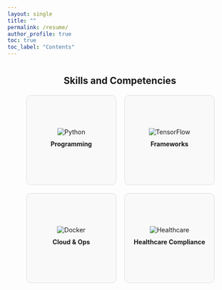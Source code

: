 ```yaml
---
layout: single
title: ""
permalink: /resume/
author_profile: true
toc: true
toc_label: "Contents"
---
```

<div style="margin: 40px 0;">
  <h2 style="text-align: center;">Skills and Competencies</h2>

  <!-- Flip Cards Section -->
  <div style="display: flex; flex-wrap: wrap; gap: 20px; justify-content: center; margin-top: 20px;">
    <!-- Card 1 -->
    <div class="flip-card">
      <div class="flip-card-inner">
        <div class="flip-card-front">
          <img src="https://img.icons8.com/color/48/000000/python.png" alt="Python">
          <h4>Programming</h4>
        </div>
        <div class="flip-card-back">
          <p>Python, R, SQL, C++, MATLAB</p>
        </div>
      </div>
    </div>
    <!-- Card 2 -->
    <div class="flip-card">
      <div class="flip-card-inner">
        <div class="flip-card-front">
          <img src="https://img.icons8.com/color/48/000000/tensorflow.png" alt="TensorFlow">
          <h4>Frameworks</h4>
        </div>
        <div class="flip-card-back">
          <p>TensorFlow, PyTorch, Keras, SciKit-Learn, Hugging Face Transformers</p>
        </div>
      </div>
    </div>
    <!-- Card 3 -->
    <div class="flip-card">
      <div class="flip-card-inner">
        <div class="flip-card-front">
          <img src="https://img.icons8.com/color/48/000000/docker.png" alt="Docker">
          <h4>Cloud & Ops</h4>
        </div>
        <div class="flip-card-back">
          <p>AWS, Docker, MLOps, CI/CD, Compute Canada Cloud</p>
        </div>
      </div>
    </div>
    <!-- Card 4 -->
    <div class="flip-card">
      <div class="flip-card-inner">
        <div class="flip-card-front">
          <img src="https://img.icons8.com/color/48/000000/health-data.png" alt="Healthcare">
          <h4>Healthcare Compliance</h4>
        </div>
        <div class="flip-card-back">
          <p>EHR, EMR, HIPAA, FDA, HL7 Standards</p>
        </div>
      </div>
    </div>
  </div>
</div>

<!-- CSS for Flip Cards -->
<style>
  .flip-card {
    background-color: transparent;
    width: 200px;
    height: 200px;
    perspective: 1000px;
  }
  .flip-card-inner {
    position: relative;
    width: 100%;
    height: 100%;
    text-align: center;
    transition: transform 0.6s;
    transform-style: preserve-3d;
  }
  .flip-card:hover .flip-card-inner {
    transform: rotateY(180deg);
  }
  .flip-card-front, .flip-card-back {
    position: absolute;
    width: 100%;
    height: 100%;
    backface-visibility: hidden;
    display: flex;
    align-items: center;
    justify-content: center;
    flex-direction: column;
    border: 1px solid #ddd;
    border-radius: 10px;
  }
  .flip-card-front {
    background-color: #f9f9f9;
  }
  .flip-card-back {
    background-color: #4caf50;
    color: white;
    transform: rotateY(180deg);
  }

.flip-card img {
  max-width: 100%;
  height: auto;
}
.flip-card h4 {
    margin: 10px 0;
  }
.flip-card p {
    padding: 0 10px;
  }
</style>
